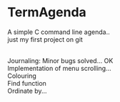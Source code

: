 # TermAgenda


A simple C command line agenda..</br>
just my first project on git
</br></br>

Journaling:
Minor bugs solved... OK</br>
Implementation of menu scrolling...</br>
Colouring</br>
Find function</br>
Ordinate by...</br>
